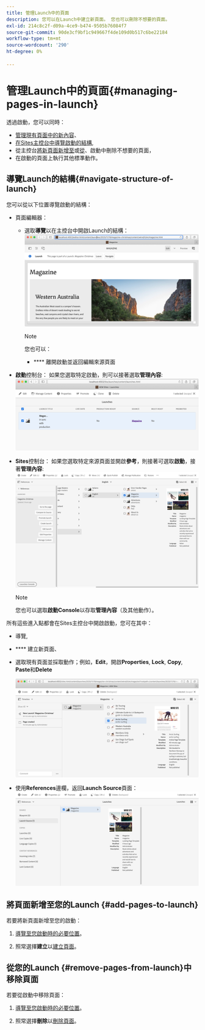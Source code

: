 ```yaml
---
title: 管理Launch中的頁面
description: 您可以在Launch中建立新頁面。 您也可以刪除不想要的頁面。
exl-id: 214c8c2f-d09a-4ce9-b474-9505b76084f7
source-git-commit: 90de3cf9bf1c949667f4de109d0b517c6be22184
workflow-type: tm+mt
source-wordcount: '290'
ht-degree: 0%

---
```


# 管理Launch中的頁面{#managing-pages-in-launch}

透過啟動，您可以同時：

* [管理現有頁面中的新內容](/help/sites-cloud/authoring/launches/editing.md)、
* [在Sites主控台中導覽啟動的結構](#navigate-structure-of-launch),
* 從主控台[將新頁面新增至](#add-pages-to-launch)或[從](#remove-pages-from-launch)、啟動中刪除不想要的頁面，
* 在啟動的頁面上執行其他標準動作。

## 導覽Launch的結構{#navigate-structure-of-launch}

您可以從以下位置導覽啟動的結構：

* 頁面編輯器：

   * 選取&#x200B;**導覽**以在主控台中開啟Launch的結構：
      ![從頁面編輯器導覽啟動](/help/sites-cloud/authoring/assets/launches-navigate-page-editor.png)

      >[!NOTE]
      >
      >您也可以：
      >
      >* **** 離開啟動並返回編輯來源頁面


* **啟動**控制台：
如果您選取特定啟動，則可以接著選取**管理內容**:
   ![Launch Console — 管理內容](/help/sites-cloud/authoring/assets/launches-navigate-launches-console.png)

* **Sites**控制台：
如果您選取特定來源頁面並開啟**參考**，則接著可選取&#x200B;**啟動**，接著&#x200B;**管理內容**:
   ![Launch Console — 管理內容](/help/sites-cloud/authoring/assets/launches-navigate-sites-console.png)

   >[!NOTE]
   >
   >您也可以選取&#x200B;**啟動Console**&#x200B;以存取&#x200B;**管理內容**（及其他動作）。

所有這些進入點都會在Sites主控台中開啟啟動，您可在其中：

* 導覽,
* **** 建立新頁面、
* 選取現有頁面並採取動作；例如，**Edit**，開啟&#x200B;**Properties**, **Lock**, **Copy**, **Paste**&#x200B;和&#x200B;**Delete**

   ![從「管理內容」導覽至Sites Console中的啟動](/help/sites-cloud/authoring/assets/launches-navigate-manage-content.png)
* 使用&#x200B;**References**&#x200B;邊欄，返回&#x200B;**Launch Source**頁面：
   ![Sites Console — 啟動來源](/help/sites-cloud/authoring/assets/launches-navigate-launch-source.png)

## 將頁面新增至您的Launch {#add-pages-to-launch}

若要將新頁面新增至您的啟動：

1. [導覽至您啟動時的必要位置](#navigate-structure-of-launch)。

1. 照常選擇&#x200B;**建立**&#x200B;以[建立頁面](/help/sites-cloud/authoring/fundamentals/organizing-pages.md#creating-a-new-page)。

## 從您的Launch {#remove-pages-from-launch}中移除頁面

若要從啟動中移除頁面：

1. [導覽至您啟動時的必要位置](#navigate-structure-of-launch)。

1. 照常選擇&#x200B;**刪除**&#x200B;以[刪除頁面](/help/sites-cloud/authoring/fundamentals/organizing-pages.md#deleting-a-page)。
